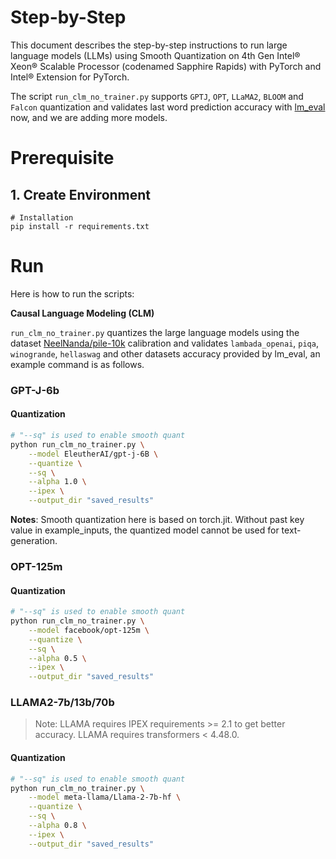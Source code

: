 Step-by-Step
============
This document describes the step-by-step instructions to run large language models (LLMs) using Smooth Quantization on 4th Gen Intel® Xeon® Scalable Processor (codenamed Sapphire Rapids) with PyTorch and Intel® Extension for PyTorch.

The script `run_clm_no_trainer.py` supports `GPTJ`, `OPT`, `LLaMA2`, `BLOOM` and `Falcon` quantization and validates last word prediction accuracy with [lm_eval](https://github.com/EleutherAI/lm-evaluation-harness.git) now, and we are adding more models.

# Prerequisite
## 1. Create Environment
```
# Installation
pip install -r requirements.txt
```

# Run

Here is how to run the scripts:

**Causal Language Modeling (CLM)**

`run_clm_no_trainer.py` quantizes the large language models using the dataset [NeelNanda/pile-10k](https://huggingface.co/datasets/NeelNanda/pile-10k) calibration and validates `lambada_openai`, `piqa`, `winogrande`, `hellaswag` and other datasets accuracy provided by lm_eval, an example command is as follows.
### GPT-J-6b

#### Quantization
```bash
# "--sq" is used to enable smooth quant
python run_clm_no_trainer.py \
    --model EleutherAI/gpt-j-6B \
    --quantize \
    --sq \
    --alpha 1.0 \
    --ipex \
    --output_dir "saved_results"
```
**Notes**: Smooth quantization here is based on torch.jit. Without past key value in example_inputs, the quantized model cannot be used for text-generation.

### OPT-125m

#### Quantization

```bash
# "--sq" is used to enable smooth quant
python run_clm_no_trainer.py \
    --model facebook/opt-125m \
    --quantize \
    --sq \
    --alpha 0.5 \
    --ipex \
    --output_dir "saved_results"
```

### LLAMA2-7b/13b/70b
>Note: LLAMA requires IPEX requirements >= 2.1 to get better accuracy. LLAMA requires transformers < 4.48.0.
#### Quantization

```bash
# "--sq" is used to enable smooth quant
python run_clm_no_trainer.py \
    --model meta-llama/Llama-2-7b-hf \
    --quantize \
    --sq \
    --alpha 0.8 \
    --ipex \
    --output_dir "saved_results"
```